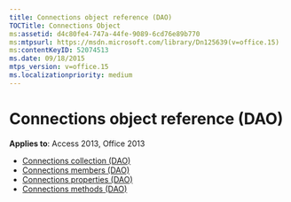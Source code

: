 ```yaml
---
title: Connections object reference (DAO)
TOCTitle: Connections Object
ms:assetid: d4c80fe4-747a-44fe-9089-6cd76e89b770
ms:mtpsurl: https://msdn.microsoft.com/library/Dn125639(v=office.15)
ms:contentKeyID: 52074513
ms.date: 09/18/2015
mtps_version: v=office.15
ms.localizationpriority: medium
---
```


# Connections object reference (DAO)

**Applies to**: Access 2013, Office 2013

- [Connections collection (DAO)](connections-collection-dao.md)
- [Connections members (DAO)](connections-members-dao.md)
- [Connections properties (DAO)](connections-properties-dao.md)
- [Connections methods (DAO)](connections-methods-dao.md)

